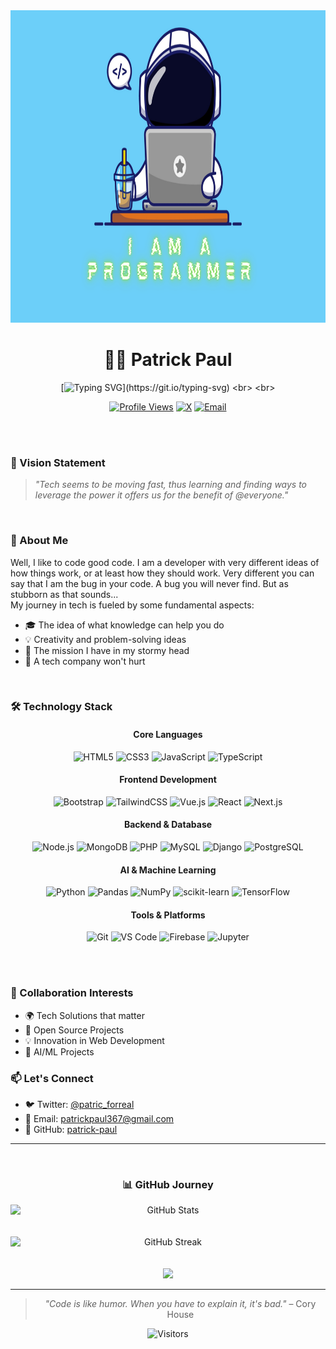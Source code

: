 <div align="center">
<img src="readme_background.png" alt="Patrick's Banner" height="500px" width="1000px" />

<h1><b>👨‍💻 Patrick Paul</b></h1>

[![Typing SVG](https://readme-typing-svg.herokuapp.com?font=Fira+Code&pause=1000&color=39D353&center=true&vCenter=true&width=435&lines=Love+the+art+of+crafting+programs!;AI+is+cool,+but+so+overhyped!;I+do+Web+Dev+pretty+well!)](https://git.io/typing-svg)
<br>
<br>

[![Profile Views](https://komarev.com/ghpvc/?username=patrick-paul&color=brightgreen&style=flat-square)](https://github.com/patrick-paul)
[![X](https://img.shields.io/badge/X-@patric__forreal-black?style=flat-square&logo=x&logoColor=white&labelColor=black)](https://x.com/patric_forreal) 
[![Email](https://img.shields.io/badge/Email-patrickpaul367%40gmail.com-D14836?style=flat-square&logo=gmail&logoColor=white)](mailto:patrickpaul367@gmail.com)

</div>
<br><br>

### 🌟 Vision Statement

> *"Tech seems to be moving fast, thus learning and finding ways to leverage the power it offers us for the benefit of @everyone."*
<br>

### 🎯 About Me

Well, I like to code good code. I am a developer with very different ideas of how things work, or at least how they should work. Very different you can say that I am the bug in your code. A bug you will never find. But as stubborn as that sounds... <br> My journey in tech is fueled by some fundamental aspects:

- 🎓 The idea of what knowledge can help you do
- 💡 Creativity and problem-solving ideas
- 🧠 The mission I have in my stormy head
- 🚀 A tech company won't hurt

<br>

### 🛠️ Technology Stack

<div align="center">
  
#### Core Languages

![HTML5](https://img.shields.io/badge/-HTML5-E34F26?style=flat-square&logo=html5&logoColor=white)
![CSS3](https://img.shields.io/badge/-CSS3-1572B6?style=flat-square&logo=css3&logoColor=white)
![JavaScript](https://img.shields.io/badge/-JavaScript-F7DF1E?style=flat-square&logo=javascript&logoColor=black)
![TypeScript](https://img.shields.io/badge/-TypeScript-3178C6?style=flat-square&logo=typescript&logoColor=white)

#### Frontend Development
![Bootstrap](https://img.shields.io/badge/-Bootstrap-7952B3?style=flat-square&logo=bootstrap&logoColor=white)
![TailwindCSS](https://img.shields.io/badge/-TailwindCSS-38B2AC?style=flat-square&logo=tailwind-css&logoColor=white)
![Vue.js](https://img.shields.io/badge/-Vue.js-4FC08D?style=flat-square&logo=vue.js&logoColor=white)
![React](https://img.shields.io/badge/-React-61DAFB?style=flat-square&logo=react&logoColor=black)
![Next.js](https://img.shields.io/badge/-Next.js-000000?style=flat-square&logo=next.js&logoColor=white)

#### Backend & Database
![Node.js](https://img.shields.io/badge/-Node.js-339933?style=flat-square&logo=node.js&logoColor=white)
![MongoDB](https://img.shields.io/badge/-MongoDB-47A248?style=flat-square&logo=mongodb&logoColor=white)
![PHP](https://img.shields.io/badge/-PHP-777BB4?style=flat-square&logo=php&logoColor=white)
![MySQL](https://img.shields.io/badge/-MySQL-4479A1?style=flat-square&logo=mysql&logoColor=white)
![Django](https://img.shields.io/badge/-Django-092E20?style=flat-square&logo=django&logoColor=white)
![PostgreSQL](https://img.shields.io/badge/-PostgreSQL-336791?style=flat-square&logo=postgresql&logoColor=white)

#### AI & Machine Learning
![Python](https://img.shields.io/badge/-Python-3776AB?style=flat-square&logo=python&logoColor=white)
![Pandas](https://img.shields.io/badge/-Pandas-150458?style=flat-square&logo=pandas&logoColor=white)
![NumPy](https://img.shields.io/badge/-NumPy-013243?style=flat-square&logo=numpy&logoColor=white)
![scikit-learn](https://img.shields.io/badge/-scikit%20learn-F7931E?style=flat-square&logo=scikit-learn&logoColor=white)
![TensorFlow](https://img.shields.io/badge/-TensorFlow-FF6F00?style=flat-square&logo=tensorflow&logoColor=white)

#### Tools & Platforms
![Git](https://img.shields.io/badge/-Git-F05032?style=flat-square&logo=git&logoColor=white)
![VS Code](https://img.shields.io/badge/-VS_Code-007ACC?style=flat-square&logo=visual-studio-code&logoColor=white)
![Firebase](https://img.shields.io/badge/-Firebase-FFCA28?style=flat-square&logo=firebase&logoColor=black)
![Jupyter](https://img.shields.io/badge/-Jupyter-F37626?style=flat-square&logo=jupyter&logoColor=white)

</div>

<br><br>
### 🤝 Collaboration Interests

- 🌍 Tech Solutions that matter
- 🚀 Open Source Projects
- 💡 Innovation in Web Development
- 🤖 AI/ML Projects

### 📫 Let's Connect

- 🐦 Twitter: [@patric_forreal](https://x.com/patric_forreal)
- 📧 Email: patrickpaul367@gmail.com
- 💼 GitHub: [patrick-paul](https://github.com/patrick-paul)

---

<br>
<div align="center">

### 📊 GitHub Journey
  
<img style="display: block; margin: auto; align:center;" alt="GitHub Stats" src="https://github-readme-stats.zohan.tech/api?username=patrick-paul&count_private=true&show_icons=true&theme=github_dark&border_radius=30&border_color=39D353&icon_color=39D353&title_color=fff" />

<br>
<br>

<img style="display: block; margin: auto; align:center;" alt="GitHub Streak" src="https://github-readme-streak-stats.herokuapp.com/?user=patrick-paul&theme=github-dark&hide_border=true" />

<br>
<br>

<img src="https://github-readme-stats.zohan.tech/api/top-langs/?username=patrick-paul&layout=compact&langs_count=8&hide=html&theme=github_dark&border_radius=30&border_color=39D353&title_color=fff" />

<br>

</div>

---

<div align="center">
  
> *"Code is like humor. When you have to explain it, it's bad."* – Cory House

![Visitors](https://api.visitorbadge.io/api/visitors?path=patrick-paul&label=Profile%20Views&labelColor=%23000000&countColor=%2339d353)

</div>

